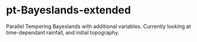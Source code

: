 # pt-Bayeslands-extended
Parallel Tempering Bayeslands with additional variables.
Currently looking at time-dependant rainfall, and initial topography.
